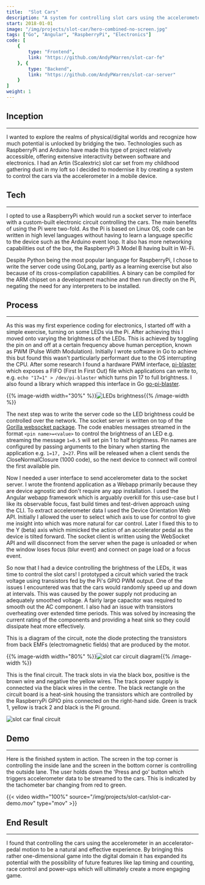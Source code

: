 ```yaml
---
title:  "Slot Cars"
description: "A system for controlling slot cars using the accelerometer in a mobile device"
start: 2018-01-01
image: "/img/projects/slot-car/hero-combined-no-screen.jpg"
tags: ["Go", "Angular", "RaspberryPi", "Electronics"]
code: [
	{
		type: "Frontend",
		link: "https://github.com/AndyPWarren/slot-car-fe"
	}, {
		type: "Backend",
		link: "https://github.com/AndyPWarren/slot-car-server"
	}
]
weight: 1
---
```

## Inception
***
I wanted to explore the realms of physical/digital worlds and recognize how much potential is unlocked by bridging the two. Technologies such as RaspberryPi and Arduino have made this type of project relatively accessible, offering extensive interactivity between software and electronics. I had an Artin (Scalextric) slot car set from my childhood gathering dust in my loft so I decided to modernise it by creating a system to control the cars via the accelerometer in a mobile device.

## Tech
***
I opted to use a RaspberryPi which would run a socket server to interface with a custom-built electronic circuit controlling the cars. The main benefits of using the Pi were two-fold. As the Pi is based on Linux OS, code can be written in high level languages without having to learn a language specific to the device such as the Arduino event loop. It also has more networking capabilities out of the box, the RaspberryPi 3 Model B having built in Wi-Fi. 

Despite Python being the most popular language for RaspberryPi, I chose to write the server code using GoLang, partly as a learning exercise but also because of its cross-compilation capabilities. A binary can be compiled for the ARM chipset on a development machine and then run directly on the Pi, negating the need for any interpreters to be installed.

## Process
***
As this was my first experience coding for electronics, I started off with a simple exercise, turning on some LEDs via the Pi. After achieving this I moved onto varying the brightness of the LEDs. This is achieved by toggling the pin on and off at a certain frequency above human perception, known as PWM (Pulse Width Modulation). Initially I wrote software in Go to achieve this but found this wasn't particularly performant due to the OS interrupting the CPU. After some research I found a hardware PWM interface, <a href="https://github.com/sarfata/pi-blaster" target="_blank">pi-blaster</a> which exposes a FIFO (First In First Out) file which applications can write to, e.g. `echo "17=1" > /dev/pi-blaster` which turns pin 17 to full brightness. I also found a library which wrapped this interface in Go <a href="https://github.com/ddrager/go-pi-blaster" target="_blank">go-pi-blaster</a>.

{{% image-width width="30%" %}}![LEDs brightness](/img/projects/slot-car/leds-brightness.gif "LEDs brightness"){{% /image-width %}}

The next step was to write the server code so the LED brightness could be controlled over the network. The socket server is written on top of the <a href="https://github.com/gorilla/websocket" target="_blank">Gorilla websocket package</a>. The code enables messages streamed in the format `<pin name>=<value>` to control the brightness of an LED e.g. streaming the message `1=0.5` will set pin 1 to half brightness. Pin names are configured by passing arguments to the binary when starting the application e.g. `1=17, 2=27`. Pins will be released when a client sends the CloseNormalClosure (1000 code), so the next device to connect will control the first available pin.

Now I needed a user interface to send accelerometer data to the socket server. I wrote the frontend application as a Webapp primarily because they are device agnostic and don't require any app installation. I used the Angular webapp framework which is arguably overkill for this use-case but I like its observable focus, fast build times and test-driven approach using the CLI. To extract accelerometer data I used the Device Orientation Web API. Initially I allowed the user to select which axis to use for control to give me insight into which was more natural for car control. Later I fixed this to to the Y (beta) axis which mimicked the action of an accelerator pedal as the device is tilted forward. The socket client is written using the WebSocket API and will disconnect from the server when the page is unloaded or when the window loses focus (blur event) and connect on page load or a focus event. 

So now that I had a device controlling the brightness of the LEDs, it was time to control the slot cars! I prototyped a circuit which varied the track voltage using transistors fed by the Pi's GPIO PWM output. One of the issues I encountered was that the cars would randomly speed up and down at intervals. This was caused by the power supply not producing an adequately smoothed voltage. A fairly large capacitor was required to smooth out the AC component. I also had an issue with transistors overheating over extended time periods. This was solved by increasing the current rating of the components and providing a heat sink so they could dissipate heat more effectively. 

This is a diagram of the circuit, note the diode protecting the transistors from back EMFs (electromagnetic fields) that are produced by the motor.

{{% image-width width="80%" %}}![slot car circuit diagram](/img/projects/slot-car/circuit-diagram.svg "Slot car circuit diagram"){{% /image-width %}}

This is the final circuit. The track slots in via the black box, positive is the brown wire and negative the yellow wires. The track power supply is connected via the black wires in the centre. The black rectangle on the circuit board is a heat-sink housing the transistors which are controlled by the RaspberryPi GPIO pins connected on the right-hand side. Green is track 1, yellow is track 2 and black is the Pi ground.

![slot car final circuit](/img/projects/slot-car/final-circuit.jpg "Slot car final circuit")

## Demo
***
Here is the finished system in action. The screen in the top corner is controlling the inside lane and the screen in the bottom corner is controlling the outside lane. The user holds down the 'Press and go' button which triggers accelerometer data to be streamed to the cars. This is indicated by the tachometer bar changing from red to green. 

{{< video width="100%" source="/img/projects/slot-car/slot-car-demo.mov" type="mov" >}}

## End Result
***
I found that controlling the cars using the accelerometer in an accelerator-pedal motion to be a natural and effective experience. By bringing this rather one-dimensional game into the digital domain it has expanded its potential with the possibility of future features like lap timing and counting, race control and power-ups which will ultimately create a more engaging game.

